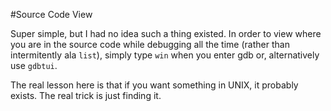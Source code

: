 #Source Code View

Super simple, but I had no idea such a thing existed.  In order to
view where you are in the source code while debugging all the time
(rather than intermitently ala `list`), simply type `win` when you
enter gdb or, alternatively use `gdbtui`.

The real lesson here is that if you want something in UNIX, it
probably exists.  The real trick is just finding it.
